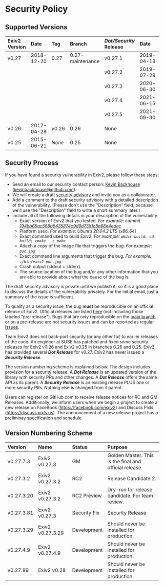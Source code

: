 # Security Policy

## Supported Versions

| Exiv2 Version    | Date       | Tag    |  Branch          | _Dot/Security_ Release | Date       | Tag |
|:--               |:--         |:-      |:--               |:--                     |:-          |:-   |
| v0.27            | 2018-12-20 | 0.27   | 0.27-maintenance | v0.27.1                | 2019-04-18 | 0.27.1  |
|                  |            |        |                  | v0.27.2                | 2019-07-29 | v0.27.2 | 
|                  |            |        |                  | v0.27.3                | 2020-06-30 | v0.27.3 |      
|                  |            |        |                  | v0.27.4                | 2021-06-15 | v0.27.4 | 
|                  |            |        |                  | v0.27.5                | 2021-09-30 | v0.27.5 |
| v0.26            | 2017-04-28 | v0.26  | 0.26             | None | | |
| v0.25            | 2015-06-21 | _None_ | 0.25             | None | | |

## Security Process

If you have found a security vulnerability in Exiv2, please follow these steps:

* Send an email to our security contact person: [Kevin Backhouse](https://github.com/kevinbackhouse) (kevinbackhouse@github.com).
* We will create a draft [security advisory](https://github.com/Exiv2/exiv2/security/advisories) and invite you as a collaborator.
* Add a comment to the draft security advisory with a detailed description of the vulnerability. (Please don't use the "Description" field, because we'll use the "Description" field to write a short summary later.)
* Include all of the following details in your description of the vulnerability:
  * Exact version of Exiv2 that you tested. _For example: commit [194bb65ac568a5435874c9d9d73b1c8a68e4edec](https://github.com/Exiv2/exiv2/commit/194bb65ac568a5435874c9d9d73b1c8a68e4edec)_
  * Platform used. _For example: Ubuntu 20.04.2 LTS (x86\_64)_
  * Exact command used to build Exiv2. _For example: `mkdir build; cd build; cmake ..; make`_
  * Attach a copy of the image file that triggers the bug. _For example: `poc.jpg`_
  * Exact command line arguments that trigger the bug. _For example: `./bin/exiv2 poc.jpg`_
  * Crash output (stdout + stderr).
  * The source location of the bug and/or any other information that you are able to provide about what the cause of the bug is.

The draft security advisory is private until we publish it, so it is a good place to discuss the details of the vulnerability privately. For the initial email, just a summary of the issue is sufficient.

To qualify as a security issue, the bug **must** be reproducible on an official release of Exiv2. Official releases are listed [here](https://github.com/Exiv2/exiv2/releases) (not including those labeled "pre-release"). Bugs that are only reproducible on the [main branch](https://github.com/Exiv2/exiv2/tree/main) or on a pre-release are not security issues and can be reported as regular [issues](https://github.com/Exiv2/exiv2/issues).

Team Exiv2 does not back-port security (or any other fix) to earlier releases of the code.  An engineer at SUSE has patched and fixed some security releases for Exiv2 v0.26 and Exiv2 v0.25 in branches 0.26 and 0.25.  Exiv2 has provided several _**Dot Release**_ for v0.27.  Exiv2 has never issued a _**Security Release**_.

The version numbering scheme is explained below.  The design includes provision for a security release.  A _**Dot Release**_ is an updated version of the library with security PRs and other changes.  A _**Dot Release**_ offers the same API as its parent.  A _**Security Release**_ is an existing release PLUS one or more security PRs.  Nothing else is changed from it parent.  

Users can register on GitHub.com to receive release notices for RC and GM Releases.  Additionally, we inform users when we begin a project to create a new release on FaceBook (https://facebook.com/exiv2) and Discuss Pixls (https://discuss.pixls.us).  The announcement of a new release project has a preliminay specification and schedule.

## Version Numbering Scheme

| Version    | Name             | Status       | Purpose |
|:--         |:--               |:--           |:--      |
| v0.27.7.3  | Exiv2 v0.27.3    | GM           | Golden Master.  This is the final and official release. |
| v0.27.3.2  | Exiv2 v0.27.3.2  | RC2          | Release Candidate 2.                                    |
| v0.27.3.20 | Exiv2 v0.27.3.2  | RC2 Preview  | Dry-run for release candidate.  For team review.        |
| v0.27.3.81 | Exiv2 v0.27.3    | Security Fix | Security Release                          | 
| v0.27.3.29 | Exiv2 v0.27.3.29 | Development  | Should never be installed for production. |
| v0.27.4.9  | Exiv2 v0.27.4.9  | Development  | Should never be installed for production. |
| v0.27.99   | Exiv2 v0.28      | Development  | Should never be installed for production. |
